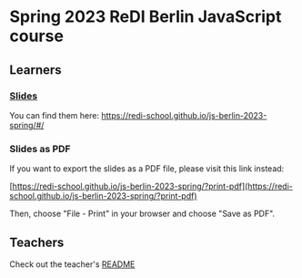 # Spring 2023 ReDI Berlin JavaScript course

## Learners

### [Slides](https://redi-school.github.io/js-berlin-2023-spring/#/)

You can find them here: https://redi-school.github.io/js-berlin-2023-spring/#/

### Slides as PDF

If you want to export the slides as a PDF file, please visit this link instead:

[https://redi-school.github.io/js-berlin-2023-spring/?print-pdf](https://redi-school.github.io/js-berlin-2023-spring/?print-pdf)

Then, choose "File - Print" in your browser and choose "Save as PDF".

## Teachers

Check out the teacher's [README](README-teachers.md)


